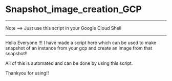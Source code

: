 # Snapshot_image_creation_GCP
_________________________________________________________
Note ==> Just use this script in your Google Cloud Shell
__________________________________________________________

Hello Everyone !!!
I have made a script here which can be used to make snapshot of an instance from your gcp and create an image from that snapshot!!

All of this is automated and can be done by using this script.

Thankyou for using!!
